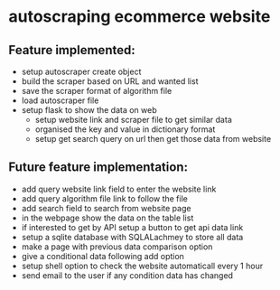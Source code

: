 # autoscraping ecommerce website

## Feature implemented:
- setup autoscraper create object
- build the scraper based on URL and wanted list
- save the scraper format of algorithm file
- load autoscraper file
- setup flask to show the data on web
  - setup website link and scraper file to get similar data
  - organised the key and value in dictionary format
  - setup get search query on url then get those data from website

## Future feature implementation:
- add query website link field to enter the website link
- add query algorithm file link to follow the file
- add search field to search from website page
- in the webpage show the data on the table list
- if interested to get by API setup a button to get api data link
- setup a sqlite database with SQLALachmey to store all data
- make a page with previous data comparison option
- give a conditional data following add option
- setup shell option to check the website automaticall every 1 hour
- send email to the user if any condition data has changed